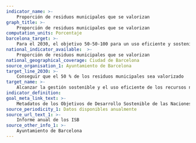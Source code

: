 ```yaml
---
indicator_name: >-
    Proporción de residuos municipales que se valorizan
graph_title: >-
    Proporción de residuos municipales que se valorizan
computation_units: Porcentaje
barcelona_target: >-
    Para el 2030, el objetivo 50-50-100 para un uso eficiente y sostenible de los recursos naturales
national_indicator_available:  >-
    Proporción de residuos municipales que se valorizan
national_geographical_coverage: Ciudad de Barcelona
source_organisation_1: Ayuntamiento de Barcelona
target_line_2030: >-
    Conseguir que el 50 % de los residuos municipales sea valorizado
target_name: >-
    Alcanzar la gestión sostenible y el uso eficiente de los recursos naturales
indicator_definition:
goal_meta_link_text: >-
    Metadatos de los Objetivos de Desarrollo Sostenible de las Naciones Unidas (pdf 894kB)
source_periodicity_1: Datos disponibles anualmente
source_url_text_1: >-
    Informe anual de los ISB
source_other_info_1: >-
    Ayuntamiento de Barcelona
---
```

